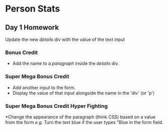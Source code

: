 # Person Stats

## Day 1 Homework

Update the new _details_ div with the value of the text input

### Bonus Credit

* Add the name to a _paragraph_ inside the _details_ div.

### Super Mega Bonus Credit

* Add another input to the form.
* Display the value of that input alongside the name in the 'div' (or 'p')

### Super Mega Bonus Credit Hyper Fighting

*Change the appearance of the paragraph (think CSS) based on a value from the form _e.g._ Turn the text blue if the user types "Blue in the form field.